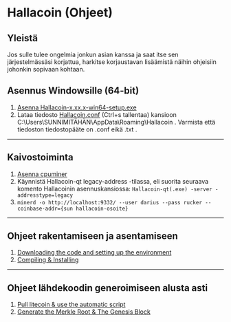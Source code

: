 # Hallacoin (Ohjeet)

## Yleistä
Jos sulle tulee ongelmia jonkun asian kanssa ja saat itse sen järjestelmässäsi korjattua, harkitse korjaustavan lisäämistä näihin ohjeisiin johonkin sopivaan kohtaan.

## Asennus Windowsille (64-bit)
1. [Asenna Hallacoin-x.xx.x-win64-setup.exe](https://github.com/hallabois/hallacoin/releases/latest)
2. Lataa tiedosto [Hallacoin.conf](https://raw.githubusercontent.com/hallabois/hallacoin/master/Hallacoin.conf) (Ctrl+s tallentaa) kansioon C:\Users\SUNNIMITÄHÄN\AppData\Roaming\Hallacoin . Varmista että tiedoston tiedostopääte on .conf eikä .txt .

---

## Kaivostoiminta
1. [Asenna cpuminer](https://sourceforge.net/projects/cpuminer/files/latest/download)
2. Käynnistä Hallacoin-qt legacy-address -tilassa, eli suorita seuraava komento Hallacoinin asennuskansiossa: ```Hallacoin-qt(.exe) -server -addresstype=legacy```
3. ```minerd -o http://localhost:9332/ --user darius --pass rucker --coinbase-addr={sun hallacoin-osoite}```

---

## Ohjeet rakentamiseen ja asentamiseen
1. [Downloading the code and setting up the environment](setup)
2. [Compiling & Installing](build)

---

## Ohjeet lähdekoodin generoimiseen alusta asti
1. [Pull litecoin & use the automatic script](generate)
2. [Generate the Merkle Root & The Genesis Block](MerkleRoot)
